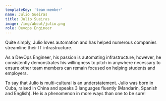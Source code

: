 ```yaml
---
templateKey: 'team-member'
name: Julio Sueiras
title: Julio Sueiras
image: /img/about/julio.png
role: Devops Engineer
---
```


Quite simply, Julio loves automation and has helped numerous companies streamline their IT infrastructure.

As a DevOps Engineer, his passion is automating infrastructure, however, he consistently demonstrates his willingness to pitch in anywhere necessary to ensure other team members can remain focused on helping students and employers.

To say that Julio is multi-cultural is an understatement. Julio was born in Cuba, raised in China and speaks 3 languages fluently (Mandarin, Spanish and English). He is a phenomenon in more ways than one to be sure!
